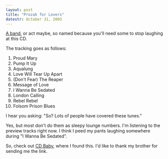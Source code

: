 ```yaml
---
layout: post
title: "Prozak for Lovers"
datestr: October 31, 2003
---
```


<a href="http://www.cdbaby.com/cd/prozak" title="Prozak for Lovers">A band</a>, or act maybe, so named because you'll need some to stop laughing at this CD.

The tracking goes as follows:

1. Proud Mary
1. Pump It Up
1. Aqualung
1. Love Will Tear Up Apart
1. (Don't Fear) The Reaper
1. Message of Love
1. I Wanna Be Sedated
1. London Calling
1. Rebel Rebel
1. Folsom Prison Blues

I hear you asking: "So? Lots of people have covered these tunes."

Yes, but most don't do them as sleepy lounge numbers.  I'm listening to the preview tracks right now.  I think I peed my pants laughing somewhere during "I Wanna Be Sedated".

So, check out <a href="http://www.cdbaby.com/" title="CD Baby">CD Baby</a>, where I found this.  I'd like to thank my brother for sending me the link.
